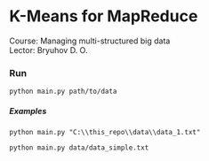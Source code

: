 # K-Means for MapReduce

Course: Managing multi-structured big data  
Lector: Bryuhov D. O.

### Run

```shell
python main.py path/to/data
```

##### Examples

```shell
python main.py "C:\\this_repo\\data\\data_1.txt"
```

```shell
python main.py data/data_simple.txt
```
